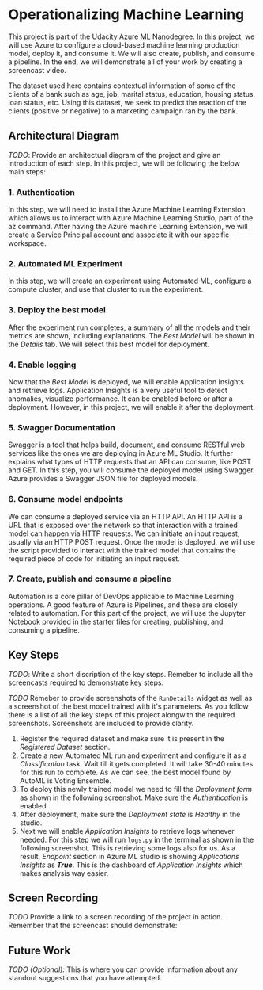 
# Operationalizing Machine Learning

This project is part of the Udacity Azure ML Nanodegree. In this project, we will use Azure to configure a cloud-based machine learning production model, deploy it, and consume it. We will also create, publish, and consume a pipeline. In the end, we will demonstrate all of your work by creating a screencast video.

The dataset used here contains contextual information of some of the clients of a bank such as age, job, marital status, education, housing status, loan status, etc. Using this dataset, we seek to predict the reaction of the clients (positive or negative) to a marketing campaign ran by the bank.

## Architectural Diagram
*TODO*: Provide an architectual diagram of the project and give an introduction of each step.
In this project, we will be following the below main steps:

### 1. Authentication
In this step, we will need to install the Azure Machine Learning Extension which allows us to interact with Azure Machine Learning Studio, part of the az command. After having the Azure machine Learning Extension, we will create a Service Principal account and associate it with our specific workspace.

### 2. Automated ML Experiment
In this step, we will create an experiment using Automated ML, configure a compute cluster, and use that cluster to run the experiment.

### 3. Deploy the best model
After the experiment run completes, a summary of all the models and their metrics are shown, including explanations. The *Best Model* will be shown in the *Details* tab. We will select this best model for deployment.

### 4. Enable logging
Now that the *Best Model* is deployed, we will enable Application Insights and retrieve logs. Application Insights is a very useful tool to detect anomalies, visualize performance. It can be enabled before or after a deployment. However, in this project, we will enable it after the deployment.

### 5. Swagger Documentation
Swagger is a tool that helps build, document, and consume RESTful web services like the ones we are deploying in Azure ML Studio. It further explains what types of HTTP requests that an API can consume, like POST and GET. In this step, you will consume the deployed model using Swagger. Azure provides a Swagger JSON file for deployed models.

### 6. Consume model endpoints
We can consume a deployed service via an HTTP API. An HTTP API is a URL that is exposed over the network so that interaction with a trained model can happen via HTTP requests. We can initiate an input request, usually via an HTTP POST request. Once the model is deployed, we will use the script provided to interact with the trained model that contains the required piece of code for initiating an input request.

### 7. Create, publish and consume a pipeline
Automation is a core pillar of DevOps applicable to Machine Learning operations. A good feature of Azure is Pipelines, and these are closely related to automation. For this part of the project, we will use the Jupyter Notebook provided in the starter files for creating, publishing, and consuming a pipeline.

## Key Steps
*TODO*: Write a short discription of the key steps. Remeber to include all the screencasts required to demonstrate key steps. 

*TODO* Remeber to provide screenshots of the `RunDetails` widget as well as a screenshot of the best model trained with it's parameters.
As you follow there is a list of all the key steps of this project alongwith the required screenshots. Screenshots are included to provide clarity.

1. Register the required dataset and make sure it is present in the *Registered Dataset* section.
2. Create a new Automated ML run and experiment and configure it as a *Classification* task. Wait till it gets completed. It will take 30-40 minutes for this run to complete.
As we can see, the best model found by AutoML is Voting Ensemble.
3. To deploy this newly trained model we need to fill the *Deployment form* as shown in the following screenshot. Make sure the *Authentication* is enabled.
4. After deployment, make sure the *Deployment state* is *Healthy* in the studio.
5. Next we will enable *Application Insights* to retrieve logs whenever needed. For this step we will run `logs.py` in the terminal as shown in the following screenshot. This is retrieving some logs also for us.
As a result, *Endpoint* section in Azure ML studio is showing *Applications Insights* as ***True***.
This is the dashboard of *Application Insights* which makes analysis way easier.

## Screen Recording
*TODO* Provide a link to a screen recording of the project in action. Remember that the screencast should demonstrate:

## Future Work
*TODO (Optional):* This is where you can provide information about any standout suggestions that you have attempted.
